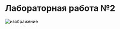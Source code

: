 # Лабораторная работа №2
![изображение](https://github.com/Kumiko235/LAB_2/assets/89511165/1f1fdf38-0a51-4d8c-8614-f89f4c1c9306)

